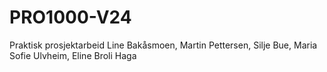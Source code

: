# PRO1000-V24
Praktisk prosjektarbeid
Line Bakåsmoen, Martin Pettersen, Silje Bue, Maria Sofie Ulvheim, Eline Broli Haga

